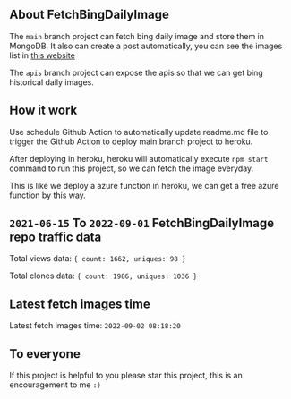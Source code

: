 ## About FetchBingDailyImage

The `main` branch project can fetch bing daily image and store them in MongoDB.
It also can create a post automatically, you can see the images list in [this website](https://oursalbum.netlify.app)

The `apis` branch project can expose the apis so that we can get bing historical daily images.

## How it work

Use schedule Github Action to automatically update readme.md file to trigger the Github Action to deploy main branch project to heroku.

After deploying in heroku, heroku will automatically execute `npm start` command to run this project, so we can fetch the image everyday.

This is like we deploy a azure function in heroku, we can get a free azure function by this way.

## `2021-06-15` To `2022-09-01` FetchBingDailyImage repo traffic data

Total views data: `{ count: 1662, uniques: 98 }`

Total clones data: `{ count: 1986, uniques: 1036 }`

## Latest fetch images time

Latest fetch images time: `2022-09-02 08:18:20`

## To everyone

If this project is helpful to you please star this project, this is an encouragement to me `:)`



